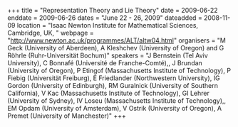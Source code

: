 +++
title = "Representation Theory and Lie Theory"
date = 2009-06-22
enddate = 2009-06-26
dates = "June 22 - 26, 2009"
dateadded = 2008-11-09
location = "Isaac Newton Institute for Mathematical Sciences, Cambridge, UK, "
webpage = "http://www.newton.ac.uk/programmes/ALT/altw04.html"
organisers = "M Geck (University of Aberdeen), A Kleshchev (University of Oregon) and G Röhrle (Ruhr-Universität Bochum)"
speakers = "J Bernstein (Tel Aviv University), C Bonnafé (Université de Franche-Comté),, J Brundan (University of Oregon), P Etingof (Massachusetts Institute of Technology), P Fiebig (Universität Freiburg), E Friedlander (Northwestern University), IG Gordon (University of Edinburgh), RM Guralnick (University of Southern California), V Kac (Massachusetts Institute of Technology), GI Lehrer (University of Sydney), IV Loseu (Massachusetts Institute of Technology),, EM Opdam (University of Amsterdam), V Ostrik (University of Oregon), A Premet (University of Manchester)"
+++
